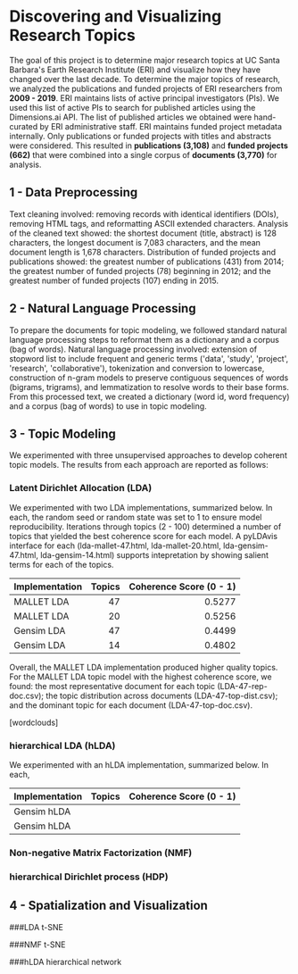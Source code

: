 # Discovering and Visualizing Research Topics
The goal of this project is to determine major research topics at UC Santa Barbara's Earth Research Institute (ERI) and visualize how they have changed over the last decade. To determine the major topics of research, we analyzed the publications and funded projects of ERI researchers from **2009 - 2019**. ERI maintains lists of active principal investigators (PIs). We used this list of active PIs to search for published articles using the Dimensions.ai API. The list of published articles we obtained were hand-curated by ERI administrative staff. ERI maintains funded project metadata internally. Only publications or funded projects with titles and abstracts were considered. This resulted in **publications (3,108)** and **funded projects (662)** that were combined into a single corpus of **documents (3,770)** for analysis.

## 1 - Data Preprocessing
Text cleaning involved: removing records with identical identifiers (DOIs), removing HTML tags, and reformatting ASCII extended characters. Analysis of the cleaned text showed: the shortest document (title, abstract) is 128 characters, the longest document is 7,083 characters, and the mean document length is 1,678 characters. Distribution of funded projects and publications showed: the greatest number of publications (431) from 2014; the greatest number of funded projects (78) beginning in 2012; and the greatest number of funded projects (107) ending in 2015.

## 2 - Natural Language Processing
To prepare the documents for topic modeling, we followed standard natural language processing steps to reformat them as a dictionary and a corpus (bag of words). Natural language processing involved: extension of stopword list to include frequent and generic terms ('data', 'study', 'project', 'research', 'collaborative'), tokenization and conversion to lowercase, construction of n-gram models to preserve contiguous sequences of words (bigrams, trigrams), and lemmatization to resolve words to their base forms. From this processed text, we created a dictionary (word id, word frequency) and a corpus (bag of words) to use in topic modeling.

## 3 - Topic Modeling
We experimented with three unsupervised approaches to develop coherent topic models. The results from each approach are reported as follows:

### Latent Dirichlet Allocation (LDA)
We experimented with two LDA implementations, summarized below. In each, the random seed or random state was set to 1 to ensure model reproducibility. Iterations through topics (2 - 100) determined a number of topics that yielded the best coherence score for each model. A pyLDAvis interface for each (lda-mallet-47.html, lda-mallet-20.html, lda-gensim-47.html, lda-gensim-14.html) supports intepretation by showing salient terms for each of the topics.

| Implementation | Topics| Coherence Score (0 - 1) |
|----------|-------------:|------:|
| MALLET LDA | 47 | 0.5277 |
| MALLET LDA | 20 | 0.5256 |
| Gensim LDA |    47   | 0.4499 | 
| Gensim LDA |    14   | 0.4802 | 

Overall, the MALLET LDA implementation produced higher quality topics. For the MALLET LDA topic model with the highest coherence score, we found: the most representative document for each topic (LDA-47-rep-doc.csv); the topic distribution across documents (LDA-47-top-dist.csv); and the dominant topic for each document (LDA-47-top-doc.csv). 

[wordclouds]

### hierarchical LDA (hLDA)
We experimented with an hLDA implementation, summarized below. In each,  

| Implementation | Topics| Coherence Score (0 - 1) |
|----------|-------------:|------:|
| Gensim hLDA |      |  | 
| Gensim hLDA |      |  |  

### Non-negative Matrix Factorization (NMF)


### hierarchical Dirichlet process (HDP)


## 4 - Spatialization and Visualization
###LDA t-SNE

###NMF t-SNE

###hLDA hierarchical network